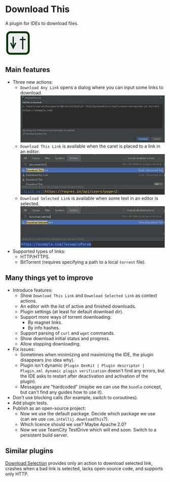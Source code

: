 # Download This
A plugin for IDEs to download files.

![Plugin Icon](plugin/src/main/resources/META-INF/pluginIcon.svg)

## Main features
* Three new actions:
    * `Download Any Link` opens a dialog where you can input some links to download.
    ![DAL Screenshot](docs/screenshots/DownloadAnyLink.png)
    * `Download This Link` is available when the caret is placed to a link in an editor.
    ![DTL Screenshot](docs/screenshots/DownloadThisLink.png)
    * `Download Selected Link` is available when some text in an editor is selected.
    ![DSL Screenshot](docs/screenshots/DownloadSelectedLink.png)
* Supported types of links:
    * HTTP/HTTPS.
    * BitTorrent (requires specifying a path to a local `torrent` file).

## Many things yet to improve
* Introduce features:
    * Show `Download This Link` and `Download Selected Link` as context actions.
    * An editor with the list of active and finished downloads.
    * Plugin settings (at least for default download dir).
    * Support more ways of torrent downloading:
        * By magnet links.
        * By info hashes.
    * Support parsing of `curl` and `wget` commands.
    * Show download initial status and progress.
    * Allow stopping downloading.
* Fix issues:
    * Sometimes when minimizing and maximizing the IDE, the plugin disappears (no idea why).
    * Plugin isn't dynamic (`Plugin DevKit | Plugin descriptor | Plugin.xml dynamic plugin verification` doesn't find any errors, but the IDE asks to restart after deactivation and activation of the plugin).
    * Messages are "hardcoded" (maybe we can use the `bundle` concept, but can't find any guides how to use it).
* Don't use blocking calls (for example, switch to coroutines).
* Add plugin tests.
* Publish as an open-source project:
    * Now we use the default package. Decide which package we use (can we use `com.intellij.downloadThis`?).
    * Which licence should we use? Maybe Apache 2.0?
    * Now we use TeamCity TestDrive which will end soon. Switch to a persistent build server.

## Similar plugins
[Download Selection](https://plugins.jetbrains.com/plugin/7250-download-selection) provides only an action to download selected link, crashes when a bad link is selected, lacks open-source code, and supports only HTTP.
